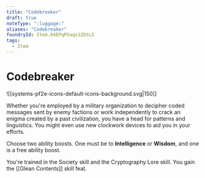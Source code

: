 ```yaml
---
title: "Codebreaker"
draft: true
noteType: ":luggage:"
aliases: "Codebreaker"
foundryId: Item.94EPqPGaqs12DtLS
tags:
  - Item
---
```


# Codebreaker
![[systems-pf2e-icons-default-icons-background.svg|150]]

Whether you're employed by a military organization to decipher coded messages sent by enemy factions or work independently to crack an enigma created by a past civilization, you have a head for patterns and linguistics. You might even use new clockwork devices to aid you in your efforts.

Choose two ability boosts. One must be to **Intelligence** or **Wisdom**, and one is a free ability boost.

You're trained in the Society skill and the Cryptography Lore skill. You gain the [[Glean Contents]] skill feat.
